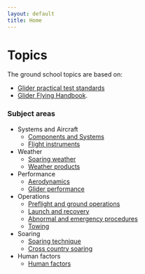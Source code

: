 ```yaml
---
layout: default
title: Home
---
```


# Topics

The ground school topics are based on:
  - [Glider practical test standards](https://www.faa.gov/training_testing/testing/test_standards/media/FAA-S-8081-22.pdf)
  - [Glider Flying Handbook](https://www.faa.gov/regulations_policies/handbooks_manuals/aircraft/glider_handbook/media/faa-h-8083-13a.pdf).

### Subject areas

- Systems and Aircraft
  - [Components and Systems](/components)
  - [Flight instruments](/flight)
- Weather
  - [Soaring weather](/soaring)
  - [Weather products](/weatherproducts)
- Performance
  - [Aerodynamics](/aerodynamics)
  - [Glider performance](/glider)
- Operations
  - [Preflight and ground operations](/preflight)
  - [Launch and recovery](/launch)
  - [Abnormal and emergency procedures](/abnormal)
  - [Towing](/towing)
- Soaring
  - [Soaring technique](/soaring)
  - [Cross country soaring](/cross)
- Human factors
  - [Human factors](/human)
